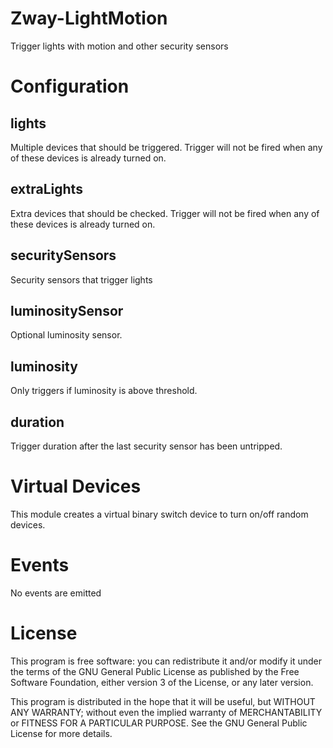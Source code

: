 # Zway-LightMotion

Trigger lights with motion and other security sensors

# Configuration

## lights

Multiple devices that should be triggered. Trigger will not be fired when any 
of these devices is already turned on.

## extraLights

Extra devices that should be checked. Trigger will not be fired when any of
these devices is already turned on.

## securitySensors

Security sensors that trigger lights

## luminositySensor

Optional luminosity sensor.

## luminosity

Only triggers if luminosity is above threshold.

## duration

Trigger duration after the last security sensor has been untripped.

# Virtual Devices

This module creates a virtual binary switch device to turn on/off random devices.

# Events

No events are emitted

# License

This program is free software: you can redistribute it and/or modify
it under the terms of the GNU General Public License as published by
the Free Software Foundation, either version 3 of the License, or any 
later version.

This program is distributed in the hope that it will be useful,
but WITHOUT ANY WARRANTY; without even the implied warranty of
MERCHANTABILITY or FITNESS FOR A PARTICULAR PURPOSE. See the
GNU General Public License for more details.
